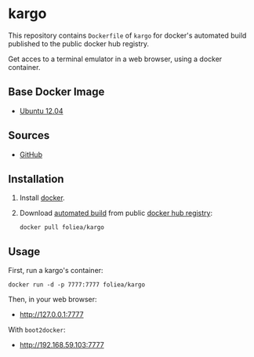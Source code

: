 # kargo

This repository contains `Dockerfile` of  `kargo` for docker's automated build
published to the public docker hub registry.

Get acces to a terminal emulator in a web browser, using
a docker container.

## Base Docker Image

* [Ubuntu 12.04](https://registry.hub.docker.com/_/ubuntu/)

## Sources

* [GitHub](https://github.com/foliea/kargo)

## Installation

1. Install [docker](http://www.docker.com).

2. Download [automated build](https://registry.hub.docker.com/u/foliea/kargo) from public 
[docker hub registry](https://registry.hub.docker.com/):

    `docker pull foliea/kargo`

## Usage

First, run a kargo's container:

    docker run -d -p 7777:7777 foliea/kargo
    

Then, in your web browser:

  * http://127.0.0.1:7777

With `boot2docker`:

  * http://192.168.59.103:7777
